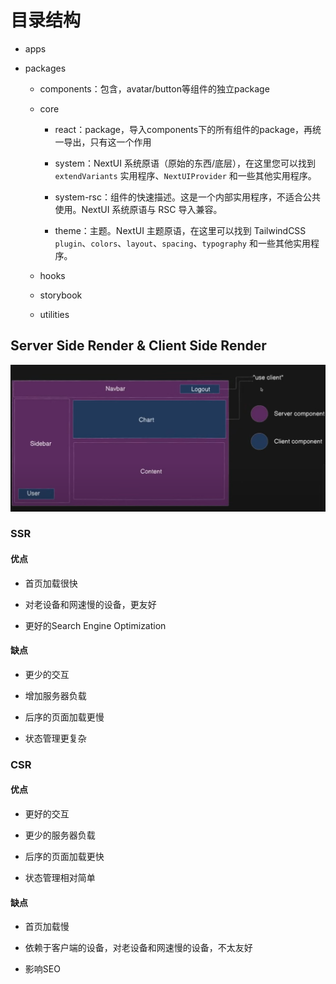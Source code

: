 # 目录结构

- apps

- packages
  
  - components：包含，avatar/button等组件的独立package
  
  - core
    
    - react：package，导入components下的所有组件的package，再统一导出，只有这一个作用
    
    - system：NextUI 系统原语（原始的东西/底层），在这里您可以找到 `extendVariants` 实用程序、`NextUIProvider` 和一些其他实用程序。
    
    - system-rsc：组件的快速描述。这是一个内部实用程序，不适合公共使用。NextUI 系统原语与 RSC 导入兼容。
    
    - theme：主题。NextUI 主题原语，在这里可以找到 TailwindCSS `plugin`、`colors`、`layout`、`spacing`、`typography` 和一些其他实用程序。
  
  - hooks
  
  - storybook
  
  - utilities



## Server Side Render & Client Side Render

![](assets/overview/2024-01-26-16-45-26-image.png)

### SSR

#### 优点

- 首页加载很快

- 对老设备和网速慢的设备，更友好

- 更好的Search Engine Optimization
  
  

#### 缺点

- 更少的交互

- 增加服务器负载

- 后序的页面加载更慢

- 状态管理更复杂

### CSR

#### 优点

- 更好的交互

- 更少的服务器负载

- 后序的页面加载更快

- 状态管理相对简单

#### 缺点

- 首页加载慢

- 依赖于客户端的设备，对老设备和网速慢的设备，不太友好

- 影响SEO
